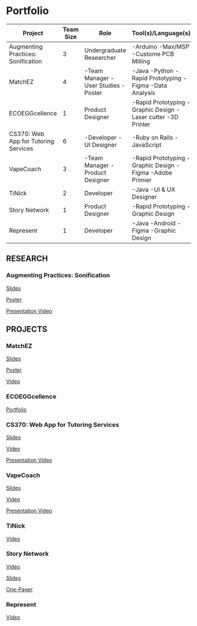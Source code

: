 # Portfolio

| Project  | Team Size | Role | Tool(s)/Language(s) |
| ------------- | ------------- | ------------- | ------------- |
| Augmenting Practices: Sonification  | 3 | Undergraduate Researcher | -Arduino -Max/MSP -Custome PCB Milling |
| MatchEZ  | 4 | -Team Manager -User Studies -Poster | -Java -Python -Rapid Prototyping -Figma -Data Analysis |
| ECOEGGcellence  | 1 | Product Designer | -Rapid Prototyping -Graphic Design -Laser cutter -3D Printer |
| CS370: Web App for Tutoring Services | 6 | -Developer -UI Designer | -Ruby on Rails -JavaScript |
| VapeCoach  | 3 | -Team Manager -Product Designer | -Rapid Prototyping -Graphic Design -Figma -Adobe Primier |
| TiNick  | 2 | Developer | -Java -UI & UX Designer |
| Story Network  | 1 | Product Designer | -Rapid Prototyping -Graphic Design |
| Represent | 1 | Developer | -Java -Android -Figma -Graphic Design |




## RESEARCH
### Augmenting Practices: Sonification
[Slides](https://github.com/tinataleb/Portfolio/blob/master/Research/Tina_Taleb_AugmentedPractices_SLIDES.pdf)

[Poster](https://github.com/tinataleb/Portfolio/blob/master/Research/Tina_Taleb_AugmentedPractices_POSTER.pdf)

[Presentation Video](https://www.youtube.com/watch?v=rOJZbfa-NO0)


## PROJECTS

### MatchEZ
[Slides](https://github.com/tinataleb/Portfolio/blob/master/MatchEZ/Tina_Taleb_MatchEZ_SLIDES.pdf)

[Poster](https://github.com/tinataleb/Portfolio/blob/master/MatchEZ/Tina_Taleb_MatchEZ_POSTER.pdf)

[Video](https://www.youtube.com/watch?v=bSh9xLlnt78&list=PLbok9t2URfW0scBCNElaHVW_v0cS2AaGL&index=32)

### ECOEGGcellence
[Portfolio](https://github.com/tinataleb/Portfolio/blob/master/Tina_Taleb_ECOEGGcellence.pdf)

### CS370: Web App for Tutoring Services
[Slides](https://github.com/tinataleb/Portfolio/blob/master/Tina_Taleb_CS370_SLIDES.pdf)

[Video](https://www.youtube.com/watch?v=0lJGAX65tao)

[Presentation Video]()


### VapeCoach
[Slides](https://github.com/tinataleb/Portfolio/blob/master/VapeCoach/Tina_Taleb_VapeCoach_SLIDES.pdf)

[Video](https://www.youtube.com/watch?v=kheRFw0y0mU)

[Presentation Video](https://www.youtube.com/watch?v=kheRFw0y0mU)


### TiNick
[Video](https://www.youtube.com/watch?v=Ovc0pRsrq_w)

### Story Network
[Video](https://www.youtube.com/watch?v=oXbghTwdVco)

[Slides]()

[One-Pager]()

### Represent
[Video](https://www.youtube.com/watch?v=18u4e_CLlTA)




